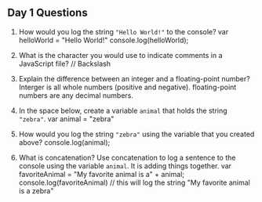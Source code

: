 ## Day 1 Questions

1. How would you log the string `"Hello World!"` to the console?
var helloWorld = "Hello World!"
console.log(helloWorld);

1. What is the character you would use to indicate comments in a JavaScript file?
// Backslash

1. Explain the difference between an integer and a floating-point number?
Interger is all whole numbers (positive and negative). floating-point numbers are any decimal numbers.

1. In the space below, create a variable `animal` that holds the string `"zebra"`.
var animal = "zebra"

1. How would you log the string `"zebra"` using the variable that you created above?
console.log(animal);

1. What is concatenation? Use concatenation to log a sentence to the console using the variable `animal`.
It is adding things together.
var favoriteAnimal = "My favorite animal is a" + animal;
console.log(favoriteAnimal)
// this will log the string "My favorite animal is a zebra"
